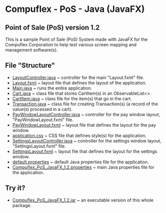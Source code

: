 # Compuflex - PoS - Java (JavaFX)
## Point of Sale (PoS) version 1.2
This is a sample Point of Sale (PoS) System made with JavaFX for the Compuflex Corporation to help test various screen mapping and management software(s).

## File "Structure"
 - [LayoutController.java](/PoS%20(Java%20-%20JavaFX)/Old%20Version(s)/1.2/LayoutController.java) ~ controller for the main "Layout.fxml" file.
 - [Layout.fxml](/PoS%20(Java%20-%20JavaFX)/Old%20Version(s)/1.2/Layout.fxml) ~ layout file that defines the layout of the application.
 - [Main.java](/PoS%20(Java%20-%20JavaFX)/Old%20Version(s)/1.2/Main.java) ~ runs the entire application.
 - [Cart.java](/PoS%20(Java%20-%20JavaFX)/Old%20Version(s)/1.2/Cart.java) ~ class file that stores CartItem(s) in an ObservableList<>.
 - [CartItem.java](/PoS%20(Java%20-%20JavaFX)/Old%20Version(s)/1.2/CartItem.java) ~ class file for the item(s) that go in the cart.
 - [Transaction.java](/PoS%20(Java%20-%20JavaFX)/Old%20Version(s)/1.2/Transaction.java) ~ class file for creating Transaction(s) (a record of the value(s) processed in a cart).
 - [PayWindowLayoutController.java](/PoS%20(Java%20-%20JavaFX)/Old%20Version(s)/1.2/PayWindowLayoutController.java) ~ controller for the pay window layout, "PayWindowLayout.fxml" file.
 - [PayWindowLayout.fxml](/PoS%20(Java%20-%20JavaFX)/Old%20Version(s)/1.2/PayWindowLayout.fxml) ~ layout file that defines the layout for the pay window.
 - [application.css](/PoS%20(Java%20-%20JavaFX)/Old%20Version(s)/1.2/application.css) ~ CSS file that defines style(s) for the application.
 - [SettingsLayoutController.java](/PoS%20(Java%20-%20JavaFX)/Old%20Version(s)/1.2/SettingsLayoutController.java) ~ controller for the settings window layout, "SettingsLayout.fxml" file.
 - [SettingsLayout.fxml](/PoS%20(Java%20-%20JavaFX)/Old%20Version(s)/1.2/SettingsLayout.fxml) ~ layout file that defines the layout for the settings window.
 - [default.properties](/PoS%20(Java%20-%20JavaFX)/Old%20Version(s)/1.2/default.properties) ~ default Java properties file for the application.
 - [Compuflex_PoS_JavaFX_1.2.properties](/PoS%20(Java%20-%20JavaFX)/Old%20Version(s)/1.2/Compuflex_PoS_JavaFX_1.2.properties) ~ main Java properties file for the application.

## Try it?
 - [Compuflex_PoS_JavaFX_1.2.jar](/PoS%20(Java%20-%20JavaFX)/Old%20Version(s)/1.2/Compuflex_PoS_JavaFX_1.2.jar) ~ an executable version of this whole package.
